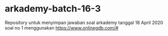 # arkademy-batch-16-3
Repository untuk menyimpan jawaban soal arkademy tanggal 18 April 2020
soal no 1 menggunakan https://www.onlinegdb.com/#
